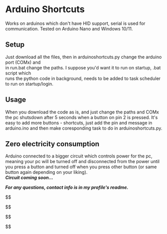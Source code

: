 # Arduino Shortcuts
Works on arduinos which don't have HID support,
serial is used for communication. Tested on Arduino Nano and Windows 10/11.

## Setup
Just download all the files, then in arduinoshortcuts.py change the arduino port (COMx) and  
in run.bat change the paths.
I suppose you'd want it to run on startup, .bat script which  
 runs the
python code in background,  needs to be added to task scheduler to run on startup/login.

## Usage
When you download the code as is, and just change the paths and COMx the pc shutsdown after 5 seconds when a button on pin 2 is pressed.
It's easy to add more buttons - shortcuts, just add the pin and message in arduino.ino and then make coresponding task to do in arduinoshortcuts.py.

## Zero electricity consumption
Arduino connected to a bigger circuit which controls power for the pc, meaning your pc will be turned off and disconnected from the power until you press a button and turned off when you press other button (or same button again depending on your liking).  
***Circuit coming soon...***

***For any questions, contact info is in my profile's readme.***

$$

$$


$$

  
$$

